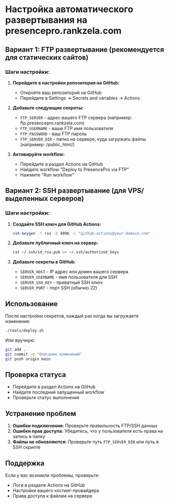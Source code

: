 # Настройка автоматического развертывания на presencepro.rankzela.com

## Вариант 1: FTP развертывание (рекомендуется для статических сайтов)

### Шаги настройки:

1. **Перейдите в настройки репозитория на GitHub:**
   - Откройте ваш репозиторий на GitHub
   - Перейдите в Settings → Secrets and variables → Actions

2. **Добавьте следующие секреты:**
   - `FTP_SERVER` - адрес вашего FTP сервера (например: ftp.presencepro.rankzela.com)
   - `FTP_USERNAME` - ваше FTP имя пользователя
   - `FTP_PASSWORD` - ваш FTP пароль
   - `FTP_SERVER_DIR` - папка на сервере, куда загружать файлы (например: /public_html/)

3. **Активируйте workflow:**
   - Перейдите в раздел Actions на GitHub
   - Найдите workflow "Deploy to PresencePro via FTP"
   - Нажмите "Run workflow"

## Вариант 2: SSH развертывание (для VPS/выделенных серверов)

### Шаги настройки:

1. **Создайте SSH ключ для GitHub Actions:**
   ```bash
   ssh-keygen -t rsa -b 4096 -C "github-actions@your-domain.com"
   ```

2. **Добавьте публичный ключ на сервер:**
   ```bash
   cat ~/.ssh/id_rsa.pub >> ~/.ssh/authorized_keys
   ```

3. **Добавьте секреты в GitHub:**
   - `SERVER_HOST` - IP адрес или домен вашего сервера
   - `SERVER_USERNAME` - имя пользователя для SSH
   - `SERVER_SSH_KEY` - приватный SSH ключ
   - `SERVER_PORT` - порт SSH (обычно 22)

## Использование

После настройки секретов, каждый раз когда вы загружаете изменения:

```bash
./tools/deploy.sh
```

Или вручную:
```bash
git add .
git commit -m "Описание изменений"
git push origin main
```

## Проверка статуса

- Перейдите в раздел Actions на GitHub
- Найдите последний запущенный workflow
- Проверьте статус выполнения

## Устранение проблем

1. **Ошибки подключения:** Проверьте правильность FTP/SSH данных
2. **Ошибки прав доступа:** Убедитесь, что у пользователя есть права на запись в папку
3. **Файлы не обновляются:** Проверьте путь `FTP_SERVER_DIR` или путь в SSH скрипте

## Поддержка

Если у вас возникли проблемы, проверьте:
- Логи в разделе Actions на GitHub
- Настройки вашего хостинг-провайдера
- Права доступа к файлам на сервере
